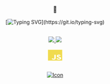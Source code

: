 <div align = center>

### 💢 

[![Typing SVG](https://readme-typing-svg.demolab.com/?color=730808&size=35&center=true&vCenter=true&width=1000&lines=Hi,+my+name+is+Nicolas+de+Mello;I+have+19+years+old;I'm+from+Brazil,+Sp;FullStack+Developer!)](https://git.io/typing-svg)

 <div align="center">  
  
<br>

<div align="center">
  <a href="https://github.com/giugalbiati">
    <img height="180cm" src="https://github-readme-stats.vercel.app/api?username=niccmello&theme=shadow_red&show_icons=true" />
    <img height="180cm" src="https://github-readme-stats.vercel.app/api/top-langs/?username=niccmello&layout=compact&langs_count=7&theme=shadow_red"/>
</div> 

<div style="display: inline_block" align="center"><br>
  <img align="center" alt="Giu-Js" height="30" width="40" src="https://raw.githubusercontent.com/devicons/devicon/master/icons/javascript/javascript-plain.svg">

  ##

</div>

  <div align="center">
  
  ![Icon](https://www.tumblr.com/dolldums/163490194244?source=sharehttps://www.tumblr.com/dolldums/163490194244?source=share) 
  